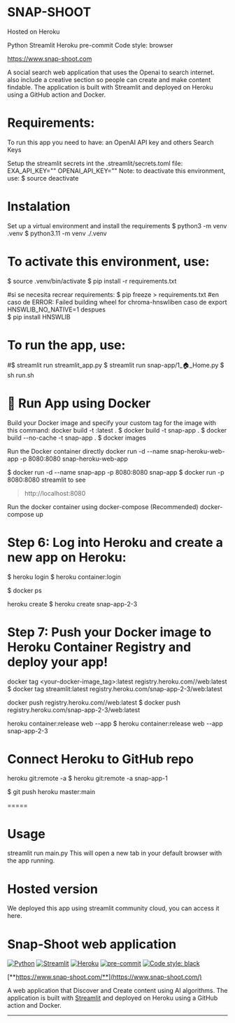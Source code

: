 # SNAP-SHOOT
Hosted on Heroku

Python Streamlit Heroku pre-commit Code style: browser

https://www.snap-shoot.com

A social search web application that uses the Openai to search internet. also include a creative section so people can create and make content findable. The application is built with Streamlit and deployed on Heroku using a GitHub action and Docker.


# Requirements:
To run this app you need to have:
an OpenAI API key and others Search Keys

Setup the streamlit secrets int the .streamlit/secrets.toml file:
EXA_API_KEY=""
OPENAI_API_KEY=""
Note: to deactivate this environment, use:
$ source deactivate



# Instalation
Set up a virtual environment and install the requirements 
$ python3 -m venv .venv
$ python3.11 -m venv ./.venv

# To activate this environment, use: 
$ source .venv/bin/activate
$ pip install -r requirements.txt

#si se necesita recrear requirements:
$ pip freeze > requirements.txt
#en caso de  ERROR: Failed building wheel for chroma-hnswliben caso de export HNSWLIB_NO_NATIVE=1 despues  
$ pip install HNSWLIB 

# To run the app, use: 
 #$ streamlit run streamlit_app.py
 $ streamlit run snap-app/1_🏠_Home.py
 $ sh run.sh

# 🐳 Run App using Docker
Build your Docker image and specify your custom tag for the image with this command:
docker build -t <docker-name>:latest .
$ docker build -t snap-app .
$ docker build --no-cache -t snap-app .
$ docker images

Run the Docker container directly
docker run -d --name snap-heroku-web-app -p 8080:8080 snap-heroku-web-app 

$ docker run -d --name snap-app -p 8080:8080 snap-app 
$ docker run -p 8080:8080 streamlit
to see
> http://localhost:8080

Run the docker container using docker-compose (Recommended)
docker-compose up

# Step 6: Log into Heroku and create a new app on Heroku:

$ heroku login
$ heroku container:login

$ docker ps

heroku create <your-app-name>
$ heroku create snap-app-2-3

# Step 7: Push your Docker image to Heroku Container Registry and deploy your app!

docker tag <your-docker-image_tag>:latest registry.heroku.com/<your-app-name>/web:latest
$ docker tag streamlit:latest registry.heroku.com/snap-app-2-3/web:latest

docker push registry.heroku.com/<your-app-name>/web:latest
$ docker push registry.heroku.com/snap-app-2-3/web:latest

heroku container:release web --app <your-app-name>
$ heroku container:release web --app snap-app-2-3


# Connect Heroku to GitHub repo
heroku git:remote -a <your-app-name>
$ heroku git:remote -a snap-app-1

$ git push heroku master:main

=====

# Usage
streamlit run main.py
This will open a new tab in your default browser with the app running.

# Hosted version
We deployed this app using streamlit community cloud, you can access it here.
##
# Snap-Shoot web application

[![Python](https://img.shields.io/badge/Python-3.8-3776AB.svg?style=flat&logo=python&logoColor=FFDB4D)](https://www.python.org)
[![Streamlit](https://img.shields.io/badge/Streamlit-app-FF4B4B.svg?style=flat)](https://www.streamlit.io)
[![Heroku](https://img.shields.io/badge/Heroku-deployed-430098.svg?style=flat&logo=heroku)](https://www.heroku.com)
[![pre-commit](https://img.shields.io/badge/pre--commit-enabled-brightgreen?logo=pre-commit&logoColor=white)](https://github.com/pre-commit/pre-commit)
[![Code style: black](https://img.shields.io/badge/code%20style-black-000000.svg)](https://github.com/psf/black)

[**https://www.snap-shoot.com/**](https://www.snap-shoot.com/)

A web application that Discover and Create content using AI algorithms.
The application is built with [Streamlit](https://www.streamlit.io) and deployed on Heroku using a GitHub action and Docker.

---

